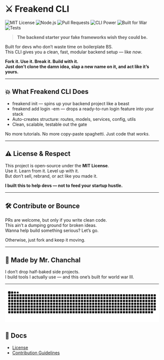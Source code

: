 # ⚔️ Freakend CLI
![MIT License](https://img.shields.io/badge/license-MIT-brightgreen.svg)
![Node.js](https://img.shields.io/badge/made%20with-Node.js-yellowgreen)
![Pull Requests](https://img.shields.io/badge/PRs-welcome-blue)
![CLI Power](https://img.shields.io/badge/type-CLI-orange)
![Built for War](https://img.shields.io/badge/status-built--for--war-red)
![Tests](https://github.com/Himesh-Bhattarai/FreakEnd-CLI/actions/workflows/ci.yml/badge.svg)

> **The backend starter your fake frameworks wish they could be.**

Built for devs who don’t waste time on boilerplate BS.  
This CLI gives you a clean, fast, modular backend setup — like *now*.

**Fork it. Use it. Break it. Build with it.  
Just don’t clone the damn idea, slap a new name on it, and act like it’s yours.**

---

## 💥 What Freakend CLI Does
- freakend init — spins up your backend project like a beast
- freakend add login -em — drops a ready-to-run login feature into your stack
- Auto-creates structure: routes, models, services, config, utils
- Clean, scalable, testable out the gate

No more tutorials. No more copy-paste spaghetti. Just code that *works*.

---

## ⚠️ License & Respect

This project is open-source under the **MIT License**.  
Use it. Learn from it. Level up with it.  
But don’t sell, rebrand, or act like you made it.

**I built this to help devs — not to feed your startup hustle.**

---

## 🛠️ Contribute or Bounce

PRs are welcome, but only if you write clean code.  
This ain’t a dumping ground for broken ideas.  
Wanna help build something serious? Let’s go.

Otherwise, just fork and keep it moving.

---

## 💬 Made by Mr. Chanchal

I don’t drop half-baked side projects.  
I build tools I actually use — and this one’s built for world war III.

---
![GitHub Snake](https://github.com/Platane/snk/raw/output/github-contribution-grid-snake.svg)
## 📄 Docs

- [License](./LICENSE)
- [Contribution Guidelines](./CONTRIBUTING.md)
